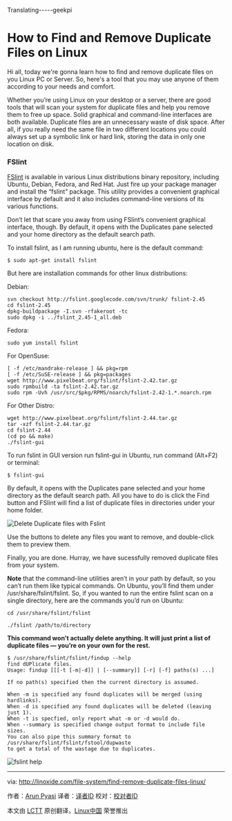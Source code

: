 Translating-----geekpi

How to Find and Remove Duplicate Files on Linux
================================================================================
Hi all, today we're gonna learn how to find and remove duplicate files on you Linux PC or Server. So, here's a tool that you may use anyone of them according to your needs and comfort.

Whether you’re using Linux on your desktop or a server, there are good tools that will scan your system for duplicate files and help you remove them to free up space. Solid graphical and command-line interfaces are both available. Duplicate files are an unnecessary waste of disk space. After all, if you really need the same file in two different locations you could always set up a symbolic link or hard link, storing the data in only one location on disk.

### FSlint ###

[FSlint][1] is available in various Linux distributions binary repository, including Ubuntu, Debian, Fedora, and Red Hat. Just fire up your package manager and install the “fslint” package. This utility provides a convenient graphical interface by default and it also includes command-line versions of its various functions.

Don’t let that scare you away from using FSlint’s convenient graphical interface, though. By default, it opens with the Duplicates pane selected and your home directory as the default search path.

To install fslint, as I am running ubuntu, here is the default command:

    $ sudo apt-get install fslint

But here are installation commands for other linux distributions:

Debian:

    svn checkout http://fslint.googlecode.com/svn/trunk/ fslint-2.45
    cd fslint-2.45
    dpkg-buildpackage -I.svn -rfakeroot -tc
    sudo dpkg -i ../fslint_2.45-1_all.deb

Fedora:

    sudo yum install fslint

For OpenSuse:

    [ -f /etc/mandrake-release ] && pkg=rpm
    [ -f /etc/SuSE-release ] && pkg=packages
    wget http://www.pixelbeat.org/fslint/fslint-2.42.tar.gz
    sudo rpmbuild -ta fslint-2.42.tar.gz
    sudo rpm -Uvh /usr/src/$pkg/RPMS/noarch/fslint-2.42-1.*.noarch.rpm

For Other Distro:

    wget http://www.pixelbeat.org/fslint/fslint-2.44.tar.gz
    tar -xzf fslint-2.44.tar.gz
    cd fslint-2.44
    (cd po && make)
    ./fslint-gui

To run fslint in GUI version run fslint-gui in Ubuntu, run command (Alt+F2) or terminal:

    $ fslint-gui

By default, it opens with the Duplicates pane selected and your home directory as the default search path. All you have to do is click the Find button and FSlint will find a list of duplicate files in directories under your home folder.

![Delete Duplicate files with Fslint](http://blog.linoxide.com/wp-content/uploads/2015/01/delete-duplicates-fslint.png)

Use the buttons to delete any files you want to remove, and double-click them to preview them.

Finally, you are done. Hurray, we have sucessfully removed duplicate files from your system.

**Note** that the command-line utilities aren’t in your path by default, so you can’t run them like typical commands. On Ubuntu, you’ll find them under /usr/share/fslint/fslint. So, if you wanted to run the entire fslint scan on a single directory, here are the commands you’d run on Ubuntu:

    cd /usr/share/fslint/fslint
    
    ./fslint /path/to/directory

**This command won’t actually delete anything. It will just print a list of duplicate files — you’re on your own for the rest.**

    $ /usr/share/fslint/fslint/findup --help
    find dUPlicate files.
    Usage: findup [[[-t [-m|-d]] | [--summary]] [-r] [-f] paths(s) ...]
    
    If no path(s) specified then the current directory is assumed.
    
    When -m is specified any found duplicates will be merged (using hardlinks).
    When -d is specified any found duplicates will be deleted (leaving just 1).
    When -t is specfied, only report what -m or -d would do.
    When --summary is specified change output format to include file sizes.
    You can also pipe this summary format to /usr/share/fslint/fslint/fstool/dupwaste
    to get a total of the wastage due to duplicates.

![fslint help](http://blog.linoxide.com/wp-content/uploads/2015/01/fslint-help.png)

--------------------------------------------------------------------------------

via: http://linoxide.com/file-system/find-remove-duplicate-files-linux/

作者：[Arun Pyasi][a]
译者：[译者ID](https://github.com/译者ID)
校对：[校对者ID](https://github.com/校对者ID)

本文由 [LCTT](https://github.com/LCTT/TranslateProject) 原创翻译，[Linux中国](http://linux.cn/) 荣誉推出

[a]:http://linoxide.com/author/arunp/
[1]:http://www.pixelbeat.org/fslint/
[2]:http://www.pixelbeat.org/fslint/fslint-2.42.tar.gz